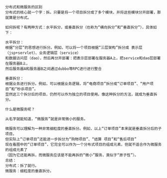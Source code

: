     分布式和微服务的区别
    分布式的核心就一个字：拆。只要是将一个项目拆分成了多个模块，并将这些模块分开部署，那就算是分布式。
    
    如何拆呢？有两种方式：水平拆分，或垂直拆分（也称为“横向拆分”和“垂直拆分”），具体如下：
    
    水平拆分：
    根据“分层”的思想进行拆分。例如，可以将一个项目根据“三层架构”拆分成 表示层（jsp+servlet）、业务逻辑层（service）
    和数据访问层（dao），然后再分开部署：把表示层部署在服务器A上，把service和dao层部署在服务器B上，
    然后服务器A和服务器B之间通过dubbo等RPC进行进行整合
    
    垂直拆分：
    根据业务进行拆分。例如，可以根据业务逻辑，将“电商项目”拆分成“订单项目”、“用户项目”和“秒杀项目”。
    显然这三个拆分后的项目，仍然可以作为独立的项目使用。像这种拆分的方法，就成为垂直拆分。
    
    什么是微服务呢？
    
    从名字就能知道，“微服务”就是非常微小的服务。
    
    微服务可以理解为一种非常细粒度的垂直拆分。例如，以上“订单项目”本来就是垂直拆分后的子项目，
    但实际上“订单项目”还能进一步拆分为“购物项目”、“结算 项目”和“售后项目”
    现在看图中的“订单项目”，它完全可以作为一个分布式项目的组成元素，但就不适合作为微服务的组成元素了
    （因为它还能再拆，而微服务应该是不能再拆的“微小”服务，类似于“原子性”）。
    总结：
    分布式：拆了就行。
    微服务：细粒度的垂直拆分。

